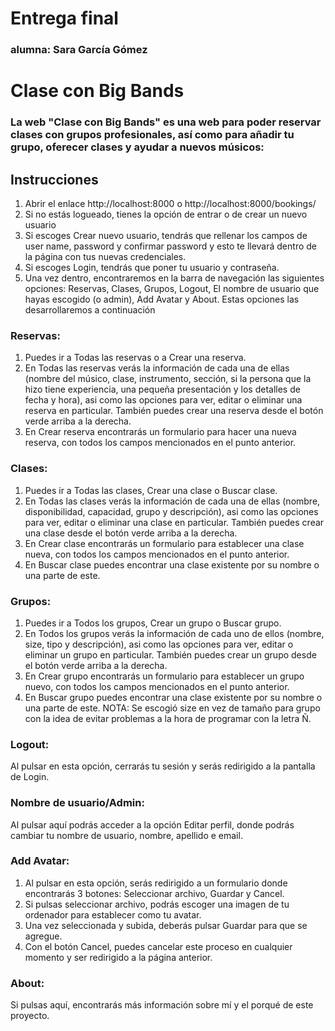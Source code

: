 # Entrega final
### alumna: Sara García Gómez

# Clase con Big Bands
### La web "Clase con Big Bands" es una web para poder reservar clases con grupos profesionales, así como para añadir tu grupo, oferecer clases y ayudar a nuevos músicos:

## Instrucciones

1. Abrir el enlace http://localhost:8000 o http://localhost:8000/bookings/
2. Si no estás logueado, tienes la opción de entrar o de crear un nuevo usuario
3. Si escoges Crear nuevo usuario, tendrás que rellenar los campos de user name, password y confirmar password y esto te llevará dentro de la página con tus nuevas credenciales.
4. Si escoges Login, tendrás que poner tu usuario y contraseña.
5. Una vez dentro, encontraremos en la barra de navegación las siguientes opciones: Reservas, Clases, Grupos, Logout, El nombre de usuario que hayas escogido (o admin), Add Avatar y About. Estas opciones las desarrollaremos a continuación

### Reservas:
1. Puedes ir a Todas las reservas o a Crear una reserva.
2. En Todas las reservas verás la información de cada una de ellas (nombre del músico, clase, instrumento, sección, si la persona que la hizo tiene experiencia, una pequeña presentación y los detalles de fecha y hora), asi como las opciones para ver, editar o eliminar una reserva en particular. También puedes crear una reserva desde el botón verde arriba a la derecha.
2. En Crear reserva encontrarás un formulario para hacer una nueva reserva, con todos los campos mencionados en el punto anterior.

### Clases:
1. Puedes ir a Todas las clases, Crear una clase o Buscar clase.
2. En Todas las clases verás la información de cada una de ellas (nombre, disponibilidad, capacidad, grupo y descripción), asi como las opciones para ver, editar o eliminar una clase en particular. También puedes crear una clase desde el botón verde arriba a la derecha.
3. En Crear clase encontrarás un formulario para establecer una clase nueva, con todos los campos mencionados en el punto anterior.
4. En Buscar clase puedes encontrar una clase existente por su nombre o una parte de este.

### Grupos:
1. Puedes ir a Todos los grupos, Crear un grupo o Buscar grupo.
2. En Todos los grupos verás la información de cada uno de ellos (nombre, size, tipo y descripción), asi como las opciones para ver, editar o eliminar un grupo en particular. También puedes crear un grupo desde el botón verde arriba a la derecha.
3. En Crear grupo encontrarás un formulario para establecer un grupo nuevo, con todos los campos mencionados en el punto anterior.
4. En Buscar grupo puedes encontrar una clase existente por su nombre o una parte de este.
NOTA: Se escogió size en vez de tamaño para grupo con la idea de evitar problemas a la hora de programar con la letra Ñ.

### Logout:
Al pulsar en esta opción, cerrarás tu sesión y serás redirigido a la pantalla de Login.

### Nombre de usuario/Admin:
Al pulsar aquí podrás acceder a la opción Editar perfil, donde podrás cambiar tu nombre de usuario, nombre, apellido e email.

### Add Avatar:
1. Al pulsar en esta opción, serás redirigido a un formulario donde encontrarás 3 botones: Seleccionar archivo, Guardar y Cancel.
2. Si pulsas seleccionar archivo, podrás escoger una imagen de tu ordenador para establecer como tu avatar.
3. Una vez seleccionada y subida, deberás pulsar Guardar para que se agregue.
4. Con el botón Cancel, puedes cancelar este proceso en cualquier momento y ser redirigido a la página anterior.

### About:
Si pulsas aquí, encontrarás más información sobre mí y el porqué de este proyecto.